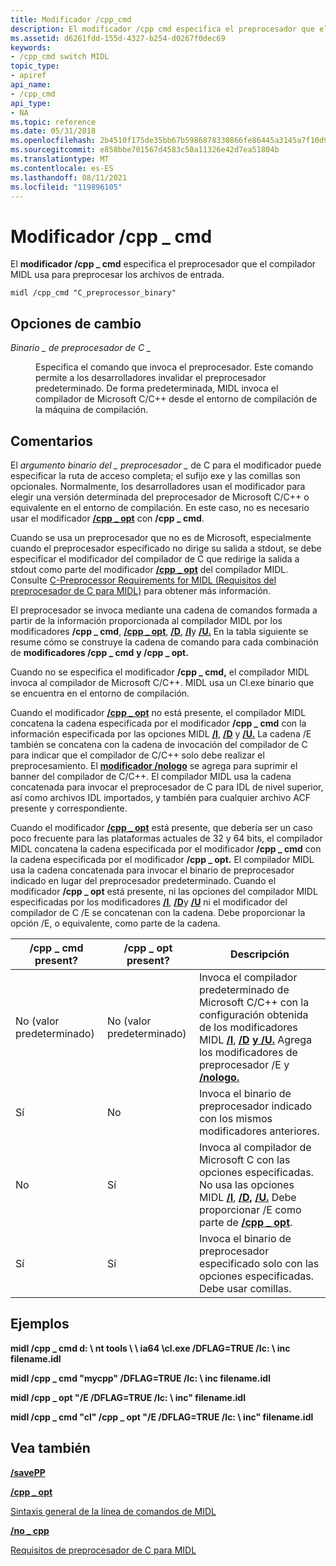 ```yaml
---
title: Modificador /cpp_cmd
description: El modificador /cpp cmd especifica el preprocesador que el compilador \_ MIDL usa para preprocesar los archivos de entrada.
ms.assetid: d6261fdd-155d-4327-b254-d0267f0dec69
keywords:
- /cpp_cmd switch MIDL
topic_type:
- apiref
api_name:
- /cpp_cmd
api_type:
- NA
ms.topic: reference
ms.date: 05/31/2018
ms.openlocfilehash: 2b4510f175de35bb67b5986878330866fe86445a3145a7f10d951afb03805cbe
ms.sourcegitcommit: e858bbe701567d4583c50a11326e42d7ea51804b
ms.translationtype: MT
ms.contentlocale: es-ES
ms.lasthandoff: 08/11/2021
ms.locfileid: "119896105"
---
```

# <a name="cpp_cmd-switch"></a>Modificador /cpp \_ cmd

El **modificador /cpp \_ cmd** especifica el preprocesador que el compilador MIDL usa para preprocesar los archivos de entrada.

``` syntax
midl /cpp_cmd "C_preprocessor_binary"
```

## <a name="switch-options"></a>Opciones de cambio

<dl> <dt>

*Binario \_ de preprocesador de C \_* 
</dt> <dd>

Especifica el comando que invoca el preprocesador. Este comando permite a los desarrolladores invalidar el preprocesador predeterminado. De forma predeterminada, MIDL invoca el compilador de Microsoft C/C++ desde el entorno de compilación de la máquina de compilación.

</dd> </dl>

## <a name="remarks"></a>Comentarios

El *argumento binario del \_ preprocesador \_* de C para el modificador puede especificar la ruta de acceso completa; el sufijo exe y las comillas son opcionales. Normalmente, los desarrolladores usan el modificador para elegir una versión determinada del preprocesador de Microsoft C/C++ o equivalente en el entorno de compilación. En este caso, no es necesario usar el modificador [**/cpp \_ opt**](-cpp-opt.md) con **/cpp \_ cmd**.

Cuando se usa un preprocesador que no es de Microsoft, especialmente cuando el preprocesador especificado no dirige su salida a stdout, se debe especificar el modificador del compilador de C que redirige la salida a stdout como parte del modificador [**/cpp \_ opt**](-cpp-opt.md) del compilador MIDL. Consulte [C-Preprocessor Requirements for MIDL (Requisitos del preprocesador de C para MIDL)](c-preprocessor-requirements-for-midl.md) para obtener más información.

El preprocesador se invoca mediante una cadena de comandos formada a partir de la información proporcionada al compilador MIDL por los modificadores **/cpp \_ cmd**, [**/cpp \_ opt**](-cpp-opt.md), [**/D**](-d.md), [**/I**](-i.md)y [**/U.**](-u.md) En la tabla siguiente se resume cómo se construye la cadena de comando para cada combinación de **modificadores /cpp \_ cmd** **y /cpp \_ opt.**

Cuando no se especifica el modificador **/cpp \_ cmd,** el compilador MIDL invoca al compilador de Microsoft C/C++. MIDL usa un Cl.exe binario que se encuentra en el entorno de compilación.

Cuando el modificador [**/cpp \_ opt**](-cpp-opt.md) no está presente, el compilador MIDL concatena la cadena especificada por el modificador **/cpp \_ cmd** con la información especificada por las opciones MIDL [**/I**](-i.md), [**/D**](-d.md) y [**/U.**](-u.md) La cadena /E también se concatena con la cadena de invocación del compilador de C para indicar que el compilador de C/C++ solo debe realizar el preprocesamiento. El [**modificador /nologo**](-nologo.md) se agrega para suprimir el banner del compilador de C/C++. El compilador MIDL usa la cadena concatenada para invocar el preprocesador de C para IDL de nivel superior, así como archivos IDL importados, y también para cualquier archivo ACF presente y correspondiente.

Cuando el modificador [**/cpp \_ opt**](-cpp-opt.md) está presente, que debería ser un caso poco frecuente para las plataformas actuales de 32 y 64 bits, el compilador MIDL concatena la cadena especificada por el modificador **/cpp \_ cmd** con la cadena especificada por el modificador **/cpp \_ opt.** El compilador MIDL usa la cadena concatenada para invocar el binario de preprocesador indicado en lugar del preprocesador predeterminado. Cuando el modificador **/cpp \_ opt** está presente, ni las opciones del compilador MIDL especificadas por los modificadores [**/I**](-i.md), [**/D**](-d.md)y [**/U**](-u.md) ni el modificador del compilador de C /E se concatenan con la cadena. Debe proporcionar la opción /E, o equivalente, como parte de la cadena.



| /cpp \_ cmd present? | /cpp \_ opt present? | Descripción                                                                                                                                                                                                       |
|--------------------|--------------------|-------------------------------------------------------------------------------------------------------------------------------------------------------------------------------------------------------------------|
| No (valor predeterminado)       | No (valor predeterminado)       | Invoca el compilador predeterminado de Microsoft C/C++ con la configuración obtenida de los modificadores MIDL [**/I**](-i.md), [**/D**](-d.md) [**y /U.**](-u.md) Agrega los modificadores de preprocesador /E y [**/nologo.**](-nologo.md) |
| Sí                | No                 | Invoca el binario de preprocesador indicado con los mismos modificadores anteriores.                                                                                                                                        |
| No                 | Sí                | Invoca al compilador de Microsoft C con las opciones especificadas. No usa las opciones MIDL [**/I**](-i.md), [**/D,**](-d.md) [**/U.**](-u.md) Debe proporcionar /E como parte de [**/cpp \_ opt**](-cpp-opt.md).             |
| Sí                | Sí                | Invoca el binario de preprocesador especificado solo con las opciones especificadas. Debe usar comillas.                                                                                                                       |



 

## <a name="examples"></a>Ejemplos

**midl /cpp \_ cmd d: \\ nt tools \\ \\ ia64 \\cl.exe /DFLAG=TRUE /Ic: \\ inc filename.idl**

**midl /cpp \_ cmd "mycpp" /DFLAG=TRUE /Ic: \\ inc filename.idl**

**midl /cpp \_ opt "/E /DFLAG=TRUE /Ic: \\ inc" filename.idl**

**midl /cpp \_ cmd "cl" /cpp \_ opt "/E /DFLAG=TRUE /Ic: \\ inc" filename.idl**

## <a name="see-also"></a>Vea también

<dl> <dt>

[**/savePP**](-savepp.md)
</dt> <dt>

[**/cpp \_ opt**](-cpp-opt.md)
</dt> <dt>

[Sintaxis general de la línea de comandos de MIDL](general-midl-command-line-syntax.md)
</dt> <dt>

[**/no \_ cpp**](-no-cpp-nocpp.md)
</dt> <dt>

[Requisitos de preprocesador de C para MIDL](c-preprocessor-requirements-for-midl.md)
</dt> </dl>

 

 





